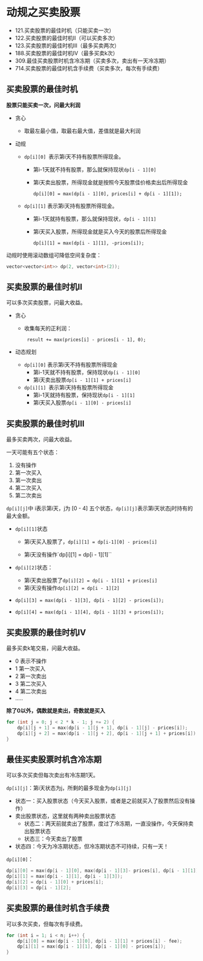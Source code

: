 # 动规之买卖股票

- 121.买卖股票的最佳时机（只能买卖一次）
- 122.买卖股票的最佳时机II（可以买卖多次）
- 123.买卖股票的最佳时机III（最多买卖两次）
- 188.买卖股票的最佳时机IV（最多买卖k次）
- 309.最佳买卖股票时机含冷冻期（买卖多次，卖出有一天冷冻期）
- 714.买卖股票的最佳时机含手续费（买卖多次，每次有手续费）

## 买卖股票的最佳时机

**股票只能买卖一次，问最大利润**

- 贪心
    - 取最左最小值，取最右最大值，差值就是最大利润
    
- 动规
    - `dp[i][0] `表示第i天不持有股票所得现金。
        - 第i-1天就不持有股票，那么就保持现状`dp[i - 1][0]`
        
        - 第i天卖出股票，所得现金就是按照今天股票佳价格卖出后所得现金
        
            `dp[i][0] = max(dp[i - 1][0], prices[i] + dp[i - 1][1]);`
        
    - `dp[i][1]` 表示第i天持有股票所得现金。
        - 第i-1天就持有股票，那么就保持现状，`dp[i - 1][1]`
        
        - 第i天买入股票，所得现金就是买入今天的股票后所得现金
        
            `dp[i][1] = max(dp[i - 1][1], -prices[i]);`

动规时使用滚动数组可降低空间复杂度：

```c++
vector<vector<int>> dp(2, vector<int>(2));
```

## 买卖股票的最佳时机II

可以多次买卖股票，问最大收益。

- 贪心
    - 收集每天的正利润：
    
        ` result += max(prices[i] - prices[i - 1], 0);`
    
- 动态规划

    - `dp[i][0]` 表示第i天不持有股票所得现金
        - 第i-1天就不持有股票，保持现状`dp[i - 1][0]`
        - 第i天卖出股票`dp[i - 1][1] + prices[i]`
    - `dp[i][1] `表示第i天持有股票所得现金
        - 第i-1天就持有股票，保持现状`dp[i - 1][1]`
        - 第i天买入股票`dp[i - 1][0] - prices[i]`

## 买卖股票的最佳时机III

最多买卖两次，问最大收益。

一天可能有五个状态：

1. 没有操作
2. 第一次买入
3. 第一次卖出
4. 第二次买入
5. 第二次卖出

`dp[i][j]`中 i表示第i天，j为 [0 - 4] 五个状态，`dp[i][j]`表示第i天状态j时持有的最大金额。

- `dp[i][1]`状态

    - 第i天买入股票了，`dp[i][1] = dp[i-1][0] - prices[i]`

    - 第i天没有操作`dp[i][1] = dp[i - 1][1]``

- `dp[i][2]`状态：
    - 第i天卖出股票了`dp[i][2] = dp[i - 1][1] + prices[i]`
    - 第i天没有操作`dp[i][2] = dp[i - 1][2]`
- `dp[i][3] = max(dp[i - 1][3], dp[i - 1][2] - prices[i]);`
- `dp[i][4] = max(dp[i - 1][4], dp[i - 1][3] + prices[i]);`

## 买卖股票的最佳时机IV

最多买卖k笔交易，问最大收益。

- 0 表示不操作
- 1 第一次买入
- 2 第一次卖出
- 3 第二次买入
- 4 第二次卖出
- .....

**除了0以外，偶数就是卖出，奇数就是买入**

```c++
for (int j = 0; j < 2 * k - 1; j += 2) {
    dp[i][j + 1] = max(dp[i - 1][j + 1], dp[i - 1][j] - prices[i]);
    dp[i][j + 2] = max(dp[i - 1][j + 2], dp[i - 1][j + 1] + prices[i]);
}
```

## 最佳买卖股票时机含冷冻期

可以多次买卖但每次卖出有冷冻期1天。

`dp[i][j]`：第i天状态为j，所剩的最多现金为`dp[i][j]`

- 状态一：买入股票状态（今天买入股票，或者是之前就买入了股票然后没有操作）
- 卖出股票状态，这里就有两种卖出股票状态
    - 状态二：两天前就卖出了股票，度过了冷冻期，一直没操作，今天保持卖出股票状态
    - 状态三：今天卖出了股票
- 状态四：今天为冷冻期状态，但冷冻期状态不可持续，只有一天！

`dp[i][0]`：

```c++
dp[i][0] = max(dp[i - 1][0], max(dp[i - 1][3]- prices[i], dp[i - 1][1]) - prices[i];
dp[i][1] = max(dp[i - 1][1], dp[i - 1][3]);
dp[i][2] = dp[i - 1][0] + prices[i];
dp[i][3] = dp[i - 1][2];
```

## 买卖股票的最佳时机含手续费

可以多次买卖，但每次有手续费。

```c++
for (int i = 1; i < n; i++) {
	dp[i][0] = max(dp[i - 1][0], dp[i - 1][1] + prices[i] - fee);
	dp[i][1] = max(dp[i - 1][1], dp[i - 1][0] - prices[i]);
}
```

